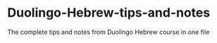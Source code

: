 # Duolingo-Hebrew-tips-and-notes
The complete tips and notes from Duolingo Hebrew course in one file
